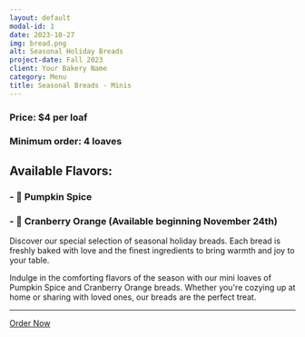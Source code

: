 ```yaml
---
layout: default
modal-id: 1
date: 2023-10-27
img: bread.png
alt: Seasonal Holiday Breads
project-date: Fall 2023
client: Your Bakery Name
category: Menu
title: Seasonal Breads - Minis
---
```


### **Price:** $4 per loaf
### **Minimum order:** 4 loaves

## **Available Flavors:**
### - 🎃 **Pumpkin Spice**
### - 🍊 **Cranberry Orange** (Available beginning November 24th)

Discover our special selection of seasonal holiday breads. Each bread is freshly baked with love and the finest ingredients to bring warmth and joy to your table.

Indulge in the comforting flavors of the season with our mini loaves of Pumpkin Spice and Cranberry Orange breads. Whether you're cozying up at home or sharing with loved ones, our breads are the perfect treat.

--- 

[Order Now](#) <!-- Replace '#' with the link to your ordering page -->
